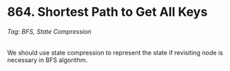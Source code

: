 # 864. Shortest Path to Get All Keys

###### Tag: BFS, State Compression

We should use state compression to represent the state if revisiting node is necessary in BFS algorithm.

